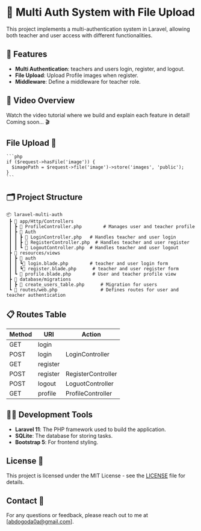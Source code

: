 # 🚀 Multi Auth System with File Upload

This project implements a multi-authentication system in Laravel, allowing both teacher and user access with different functionalities. 

## 📝 Features

- **Multi Authentication**: teachers and users login, register, and logout.
- **File Upload**: Upload Profile images when register.
- **Middleware**: Define a middleware for teacher role.

## 🎥 Video Overview
Watch the video tutorial where we build and explain each feature in detail! Coming soon... 🎬

## File Upload 🔗

    ```php
    if ($request->hasFile('image')) {
      $imagePath = $request->file('image')->store('images', 'public');
    }
    ```

## 🗂️ Project Structure

```
📦 laravel-multi-auth
 ┣ 📂 app/Http/Controllers
 ┃ ┣ 📄 ProfileController.php        # Manages user and teacher profile
 ┃ ┣ 📂 Auth
 ┃ ┃ ┣ 📄 LoginController.php   # Handles teacher and user login
 ┃ ┃ ┣ 📄 RegisterController.php  # Handles teacher and user register
 ┃ ┃ ┗ 📄 LogoutController.php  # Handles teacher and user logout
 ┣ 📂 resources/views
 ┃ ┣ 📂 auth
 ┃ ┃ ┗📄 login.blade.php        # teacher and user login form
 ┃ ┃ ┗📄 register.blade.php      # teacher and user register form
 ┃ ┗ 📄 profile.blade.php        # User and teacher profile view
 ┣ 📂 database/migrations
 ┃ ┣ 📄 create_users_table.php      # Migration for users
 ┗ 📄 routes/web.php                # Defines routes for user and teacher authentication
```

## 📋 Routes Table

| Method | URI                     | Action                          |
|--------|-------------------------|---------------------------------|
| GET    | login                   |                                 |
| POST   | login                   | LoginController                 |
| GET    | register                |                                 |
| POST   | register                | RegisterController              |
| POST   | logout                  | LoguotController                |
| GET    | profile                 | ProfileController               |

## 👨‍💻 Development Tools

- **Laravel 11**: The PHP framework used to build the application.
- **SQLite**: The database for storing tasks.
- **Bootstrap 5**: For frontend styling.

## License 📄

This project is licensed under the MIT License - see the [LICENSE](LICENSE) file for details.

## Contact 📧

For any questions or feedback, please reach out to me at [abdogoda0a@gmail.com].
